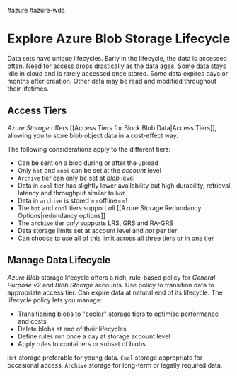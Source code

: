 #azure #azure-wda 

# Explore Azure Blob Storage Lifecycle
Data sets have unique lifecycles.
Early in the lifecycle, the data is accessed often.
Need for access drops drastically as the data ages.
Some data stays idle in cloud and is rarely accessed once stored.
Some data expires days or months after creation.
Other data may be read and modified throughout their lifetimes.

## Access Tiers
*Azure Storage* offers [[Access Tiers for Block Blob Data|Access Tiers]], allowing you to store blob object data in a cost-effect way.

The following considerations apply to the different tiers:
- Can be sent on a blob during or after the upload
- Only `hot` and `cool` can be set at the *account* level
- `Archive` tier can only be set at *blob* level
- Data in `cool` tier has slightly lower availability but high durability, retrieval latency and throughput similar to `hot`
- Data in `archive` is stored ==offline==!
- The `hot` and `cool` tiers support *all* [[Azure Storage Redundancy Options|redundancy options]]
- The `archive` tier *only* supports LRS, GRS and RA-GRS
- Data storage limits set at account level and *not* per tier
- Can choose to use all of this limit across all three tiers or in one tier

## Manage Data Lifecycle
*Azure Blob* storage lifecycle offers a rich, rule-based policy for *General Purpose v2* and *Blob Storage* accounts.
Use policy to transition data to appropriate access tier.
Can expire data at natural end of its lifecycle.
The lifecycle policy lets you manage:
- Transitioning blobs to "cooler" storage tiers to optimise performance and costs
- Delete blobs at end of their lifecycles
- Define rules run once a day at storage account level
- Apply rules to containers or subset of blobs

`Hot` storage preferable for young data.
`Cool` storage appropriate for occasional access.
`Archive` storage for long-term or legally required data.